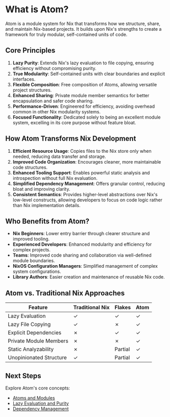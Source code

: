 # What is Atom?

Atom is a module system for Nix that transforms how we structure, share, and maintain Nix-based projects. It builds upon Nix's strengths to create a framework for truly modular, self-contained units of code.

## Core Principles

1. **Lazy Purity**: Extends Nix's lazy evaluation to file copying, ensuring efficiency without compromising purity.
2. **True Modularity**: Self-contained units with clear boundaries and explicit interfaces.
3. **Flexible Composition**: Free composition of Atoms, allowing versatile project structures.
4. **Enhanced Sharing**: Private module member semantics for better encapsulation and safer code sharing.
5. **Performance-Driven**: Engineered for efficiency, avoiding overhead common in other Nix modularity systems.
6. **Focused Functionality**: Dedicated solely to being an excellent module system, excelling in its core purpose without feature bloat.

## How Atom Transforms Nix Development

1. **Efficient Resource Usage**: Copies files to the Nix store only when needed, reducing data transfer and storage.
2. **Improved Code Organization**: Encourages cleaner, more maintainable code structures.
3. **Enhanced Tooling Support**: Enables powerful static analysis and introspection without full Nix evaluation.
4. **Simplified Dependency Management**: Offers granular control, reducing bloat and improving clarity.
5. **Consistent Semantics**: Provides higher-level abstractions over Nix's low-level constructs, allowing developers to focus on code logic rather than Nix implementation details.

## Who Benefits from Atom?

- **Nix Beginners**: Lower entry barrier through clearer structure and improved tooling.
- **Experienced Developers**: Enhanced modularity and efficiency for complex projects.
- **Teams**: Improved code sharing and collaboration via well-defined module boundaries.
- **NixOS Configuration Managers**: Simplified management of complex system configurations.
- **Library Authors**: Easier creation and maintenance of reusable Nix code.

## Atom vs. Traditional Nix Approaches

| Feature                 | Traditional Nix | Flakes  | Atom |
| ----------------------- | --------------- | ------- | ---- |
| Lazy Evaluation         | ✓               | ✓       | ✓    |
| Lazy File Copying       | ✓               | ✗       | ✓    |
| Explicit Dependencies   | ✗               | ✓       | ✓    |
| Private Module Members  | ✗               | ✗       | ✓    |
| Static Analyzability    | ✗               | Partial | ✓    |
| Unopinionated Structure | ✓               | Partial | ✓    |

## Next Steps

Explore Atom's core concepts:

- [Atoms and Modules](./atoms-and-modules.md)
- [Lazy Evaluation and Purity](./lazy-evaluation-and-purity.md)
- [Dependency Management](./dependency-management.md)
